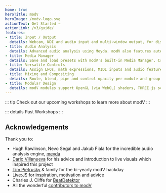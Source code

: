 ```yaml
---
home: true
heroTitle: modV
heroImage: /modv-logo.svg
actionText: Get Started →
actionLink: /v3/guide/
features:
- title: Input / Output
  details: Webcam, NDI and audio input and multi-window output, for displaying on multiple displays.
- title: Audio Analysis
  details: Advanced audio analysis using Meyda. modV also features automatic BPM detection and tap tempo.
- title: Media Manager
  details: Save and load presets with modV's built-in Media Manager. Create projects for presets, images, videos, GIFs, color palettes and more!
- title: Versatile Controls
  details: Assign LFOs, math expressions, MIDI inputs and audio features to controls. All assignments can be saved into presets.
- title: Mixing and Compositing
  details: Route, blend, pipe and control opacity per module and group. Re-arrange modules or groups via drag and drop UI.
- title: Modular Design
  details: modV modules support OpenGL (via WebGL) shaders, THREE.js scenes, ISF files and Canvas2D JavaScript. Using Vue.js as a base, modV has an extremely versatile plugin system.
---
```


::: tip Check out our upcoming workshops to learn more about modV
<UpcomingWorkshops />
:::

::: details Past Workshops
<PastWorkshops />
:::

## Acknowledgements
Thank you to:

* Hugh Rawlinson, Nevo Segal and Jakub Fiala for the incredible audio analysis engine, [meyda](https://github.com/hughrawlinson/meyda)
* [Dario Villanueva](http://alolo.co) for his advice and introduction to live visuals which inspired this project
* [Tim Pietrusky](http://timpietrusky.com/) & family for the bi-yearly modV hackday
* [Live:JS](http://livejs.network/) for inspiration, motivation and advice
* Charles J. Cliffe for [BeatDetektor](https://github.com/cjcliffe/beatdetektor)
* All the wonderful [contributors to modV](https://github.com/2xAA/modV/graphs/contributors)
